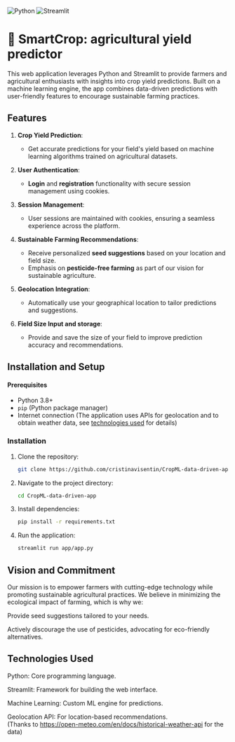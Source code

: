 ![Python](https://img.shields.io/badge/Python-3776AB?style=for-the-badge&logo=python&logoColor=white)
![Streamlit](https://img.shields.io/badge/Streamlit-FF4B4B?style=for-the-badge&logo=streamlit&logoColor=white)

# 🌾 SmartCrop: agricultural yield predictor
This web application leverages Python and Streamlit to provide farmers and agricultural enthusiasts with insights into crop yield predictions. Built on a machine learning engine, the app combines data-driven predictions with user-friendly features to encourage sustainable farming practices.

## Features

1. **Crop Yield Prediction**: 
   - Get accurate predictions for your field's yield based on machine learning algorithms trained on agricultural datasets.

2. **User Authentication**:
   - **Login** and **registration** functionality with secure session management using cookies.

3. **Session Management**:
   - User sessions are maintained with cookies, ensuring a seamless experience across the platform.

4. **Sustainable Farming Recommendations**:
   - Receive personalized **seed suggestions** based on your location and field size.
   - Emphasis on **pesticide-free farming** as part of our vision for sustainable agriculture.

5. **Geolocation Integration**:
   - Automatically use your geographical location to tailor predictions and suggestions.

6. **Field Size Input and storage**:
   - Provide and save the size of your field to improve prediction accuracy and recommendations.

## Installation and Setup

#### Prerequisites
- Python 3.8+
- `pip` (Python package manager)
- Internet connection (The application uses APIs for geolocation and to obtain weather data, see [technologies used](#technologies-used) for details)

### Installation
1. Clone the repository:
    ```bash
    git clone https://github.com/cristinavisentin/CropML-data-driven-app.git
2. Navigate to the project directory:
    ```bash
    cd CropML-data-driven-app
3. Install dependencies:
    ```bash
    pip install -r requirements.txt
4. Run the application:
    ```bash
    streamlit run app/app.py

## Vision and Commitment

Our mission is to empower farmers with cutting-edge technology while promoting sustainable agricultural practices. We believe in minimizing the ecological impact of farming, which is why we:

Provide seed suggestions tailored to your needs.

Actively discourage the use of pesticides, advocating for eco-friendly alternatives.

## Technologies Used

Python: Core programming language.

Streamlit: Framework for building the web interface.

Machine Learning: Custom ML engine for predictions.

Geolocation API: For location-based recommendations.  
(Thanks to https://open-meteo.com/en/docs/historical-weather-api for the data)
